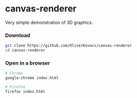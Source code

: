 # canvas-renderer

Very simple demonstration of 3D graphics.

### Download
```bash
git clone https://github.com/OliverKovacs/canvas-renderer
cd canvas-renderer
```
### Open in a browser
```bash
# Chrome
google-chrome index.html

# Firefox
firefox index.html
```